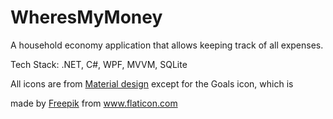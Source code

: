 # WheresMyMoney

A household economy application that allows keeping track of all expenses.

Tech Stack: .NET, C#, WPF, MVVM, SQLite

All icons are from <a href="https://material.io/resources/icons/">Material design</a>
except for the Goals icon, which is <div>made by <a href="https://www.flaticon.com/authors/freepik" title="Freepik">Freepik</a> from <a href="https://www.flaticon.com/"             title="Flaticon">www.flaticon.com</a></div>
